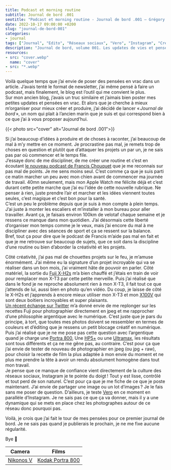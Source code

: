```yaml
---
title: Podcast et morning routine
subtitle: Journal de bord .001
seotitle: "Podcast et morning routine - Journal de bord .001 — Grégory Mignard"
date: 2022-10-17 09:00:00 +0200
slug: "journal-de-bord-001"
categories:
- journal
tags: ["Journal", "Edito", "Réseaux sociaux", "Vero", "Instagram", "Créativité", "Podcasts"]
description: "Journal de bord, volume 001. Les updates de vies et pensées du moment."
resources:
- src: "cover.webp"
  name: "cover"
- src: "*.webp"
---
```


Voilà quelque temps que j’ai envie de poser des pensées en vrac dans un article. J’avais tenté le format de newsletter, j’ai même pensé à faire un podcast, mais finalement, le blog est l’outil qui me convient le plus.  
Sur mon ancien blog, j’avais un truc similaire et j’aimais bien poster mes petites updates et pensées en vrac. Et alors que je cherche à mieux m’organiser pour mieux créer et produire, j’ai décidé de lancer « *Journal de bord* », un nom qui plait à l’ancien marin que je suis et qui correspond bien à ce que j’ai à vous proposer aujourd’hui.

{{< photo src="cover" alt="Journal de bord .001">}}

Si j’ai beaucoup d’idées à produire et de choses à raconter, j’ai beaucoup de mal à m’y mettre en ce moment. Je procrastine pas mal, je remets trop de choses en question et plutôt que d’attaquer les projets un par un, je ne sais pas par où commencer et le temps file.  
J’essaye donc de me discipliner, de me créer une routine et c’est en écoutant [le nouveau podcast de Francis Chouquet](https://anchor.fm/petit-journal-crea) que je me reconnais sur pas mal de points. Je me sens moins seul. C’est comme ça que je suis parti ce matin marcher un peu avec mon chien avant de commencer ma journée de travail. 40mn seulement, mais mon Apple Watch me félicite déjà et c’est durant cette petite marche que j’ai eu l’idée de cette nouvelle rubrique. Ne penser à rien, juste prendre l’air et marcher et les idées viennent toutes seules, c’est magique et c’est bon pour la santé.  
C’est un peu le problème depuis que je suis à mon compte à plein temps. J’ai juste à monter les escaliers et m’installer à mon bureau pour aller travailler. Avant ça, je faisais environ 100km de velotaf chaque semaine et je ressens ce manque dans mon quotidien. J’ai désormais cette liberté d’organiser mon temps comme je le veux, mais j’ai encore du mal à me discipliner avec des séances de sport et ça se ressent sur la balance.  
Bref, tout ça pour dire que le podcast de Francis m’aide pas mal en fait et que je me retrouve sur beaucoup de sujets, que ce soit dans la discipline d’une routine ou bien d’aborder la créativité et les projets.

Côté créativité, j’ai pas mal de chouettes projets sur le feu, je m’amuse énormément. J’ai même eu la signature d’un projet incroyable qui va se réaliser dans un bon mois, j’ai vraiment hâte de pouvoir en parler. Côté matériel, la sortie du [Fuji X-H2s](https://www.digit-photo.com/FUJI-X-H2s-Boitier-Nu-Noir-rFUJI16756883.html?dpa_id=23) m’a bien chauffé et j’étais en train de voir pour remplacer mon X-T3 par cette petite merveille. Puis j’ai réalisé que dans le fond je ne reproche absolument rien à mon X-T3, il fait tout ce que j’attends de lui, aussi bien en photo qu’en vidéo. Du coup, je laisse de côté le X-H2s et j’apprends à encore mieux utiliser mon X-T3 et mon [X100V](https://gregorymignard.com/fujifilm-x100v/) qui sont deux boitiers incroyables et super plaisants.  
[Un récent échange sur Twitter](https://twitter.com/gregmignard/status/1578356610216652800) m’a donné envie de me replonger sur les recettes Fuji pour photographier directement en jpeg et me rapprocher d’une philosophie argentique avec le numérique. C’est juste que je pars du principe, à tort, que toutes mes photos doivent se ressembler en termes de couleurs et d’éditing que je ressens un petit blocage créatif en numérique. Puis j’ai réalisé que je ne me pose pas cette question avec l’argentique quand je charge une [Portra 800](https://www.digit-photo.com/KODAK-Portra-800asa-135-36Poses-rFPNK1451855.html?dpa_id=23), Une [HP5+](https://www.digit-photo.com/ILFORD-HP5-135-400asa-36-Poses-rFNBI1574577.html?dpa_id=23) ou une [Ultramax](https://www.digit-photo.com/KODAK-Ultramax-400-135-36-Poses-X3-rKODAK41024389.html?dpa_id=23), les résultats sont tous différents et ça ne me gêne pas, au contraire. C’est pour ça que j’ai envie de tester de nouveau de photographier en jpeg (ou jpg + raw), pour choisir la recette de film la plus adaptée à mon envie du moment et ne plus me prendre la tête à avoir un rendu absolument homogène dans tout mon travail.  
Je pense que ce manque de confiance vient directement de la culture des réseaux sociaux, Instagram je te pointe du doigt ! Tout y est lisse, contrôlé et tout perd de son naturel. C’est pour ça que je me fiche de ce que je poste maintenant. J’ai envie de partager une image ou un lot d’images ? Je le fais sans me poser de question. D’ailleurs, je teste [Vero](http://vero.co/gregmignard) en ce moment en parallèle d’Instagram. Je ne sais pas ce que ça va donner, mais il y a une dynamique qui se mets en place chez les photographes autour de ce réseau donc pourquoi pas.

Voilà, je crois que j’ai fait le tour de mes pensées pour ce premier journal de bord. Je ne sais pas quand je publierais le prochain, je ne me fixe aucune régularité.

Bye 🤙

| Camera | Films |
|:-------:|:------:|
| [Nikonos V](https://gregorymignard.com/nikonos-v/) | [Kodak Portra 800](https://www.digit-photo.com/KODAK-Portra-800asa-135-36Poses-rFPNK1451855.html?dpa_id=23) |
